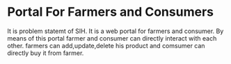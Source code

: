 # Portal For Farmers and Consumers
It is problem statemt of SIH. It is a web portal for farmers and consumer. By means of this portal farmer and consumer can directly interact with each other. farmers can add,update,delete his product and comsumer can directly buy it from farmer.
